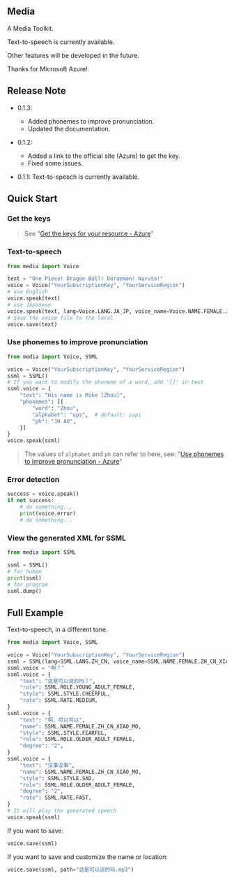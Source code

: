 ## Media

A Media Toolkit.

Text-to-speech is currently available.

Other features will be developed in the future.

Thanks for Microsoft Azure!


## Release Note
* 0.1.3:
    * Added phonemes to improve pronunciation.
    * Updated the documentation.
* 0.1.2: 
    * Added a link to the official site (Azure) to get the key.
    * Fixed some issues.

* 0.1.1: Text-to-speech is currently available.

## Quick Start
### Get the keys
> See "[Get the keys for your resource - Azure](https://docs.microsoft.com/en-us/azure/cognitive-services/cognitive-services-apis-create-account?tabs=multiservice%2Cwindows#get-the-keys-for-your-resource)"

### Text-to-speech
```python
from media import Voice

text = "One Piece! Dragon Ball! Doraemon! Naruto!"
voice = Voice("YourSubscriptionKey", "YourServiceRegion")
# use English
voice.speak(text)
# use Japanese
voice.speak(text, lang=Voice.LANG.JA_JP, voice_name=Voice.NAME.FEMALE.JA_JP_NANAMI)
# Save the voice file to the local
voice.save(text)
```

### Use phonemes to improve pronunciation
```python
from media import Voice, SSML

voice = Voice("YourSubscriptionKey", "YourServiceRegion")
ssml = SSML()
# If you want to modify the phoneme of a word, add '[]' in text
ssml.voice = {
    "text": "His name is Mike [Zhou]",
    "phonemes": [{
        "word": "Zhou",
        "alphabet": "ups",  # default: sapi
        "ph": "JH AU",
    }]
}
voice.speak(ssml)
```
> The values ​​of `alphabet` and `ph` can refer to here, see: "[Use phonemes to improve pronunciation - Azure](https://docs.microsoft.com/en-us/azure/cognitive-services/speech-service/speech-synthesis-markup?tabs=csharp#use-phonemes-to-improve-pronunciation)"

### Error detection
```python
success = voice.speak()
if not success:
    # do something...
    print(voice.error)
    # do something...
```

### View the generated XML for SSML
```python
from media import SSML

ssml = SSML()
# for human
print(ssml)
# for program
ssml.dump()
```

## Full Example
Text-to-speech, in a different tone.
```python
from media import Voice, SSML

voice = Voice("YourSubscriptionKey", "YourServiceRegion")
ssml = SSML(lang=SSML.LANG.ZH_CN, voice_name=SSML.NAME.FEMALE.ZH_CN_XIAO_XUAN)
ssml.voice = "啊？"
ssml.voice = {
    "text": "这是可以说的吗？",
    "role": SSML.ROLE.YOUNG_ADULT_FEMALE,
    "style": SSML.STYLE.CHEERFUL,
    "rate": SSML.RATE.MEDIUM,
}
ssml.voice = {
    "text": "啊，可以可以",
    "name": SSML.NAME.FEMALE.ZH_CN_XIAO_MO,
    "style": SSML.STYLE.FEARFUL,
    "role": SSML.ROLE.OLDER_ADULT_FEMALE,
    "degree": "2",
}
ssml.voice = {
    "text": "没事没事",
    "name": SSML.NAME.FEMALE.ZH_CN_XIAO_MO,
    "style": SSML.STYLE.SAD,
    "role": SSML.ROLE.OLDER_ADULT_FEMALE,
    "degree": "2",
    "rate": SSML.RATE.FAST,
}
# It will play the generated speech
voice.speak(ssml)
```
If you want to save:
```python
voice.save(ssml)
```

If you want to save and customize the name or location:
```python
voice.save(ssml, path="这是可以说的吗.mp3")
``` 